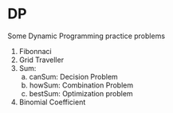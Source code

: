 # DP
Some Dynamic Programming practice problems
 1. Fibonnaci
 2. Grid Traveller
 3. Sum:<br>
&nbsp;a. canSum: Decision Problem<br>
&nbsp;b. howSum: Combination Problem<br>
&nbsp;c. bestSum: Optimization problem<br>
 4. Binomial Coefficient

